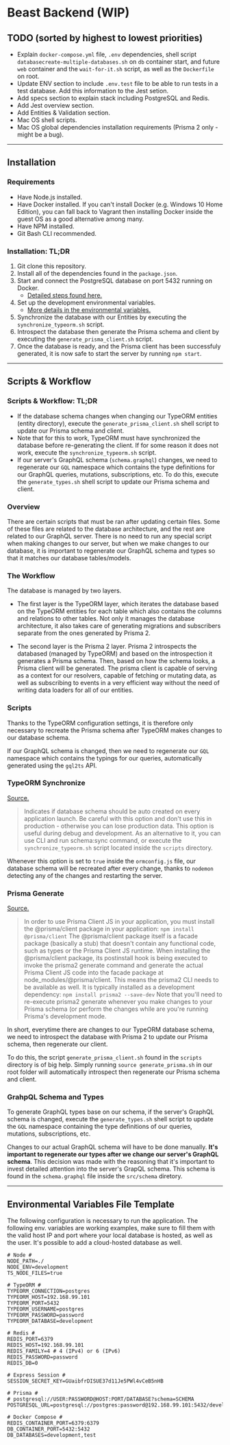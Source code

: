 # Beast Backend (WIP)

## TODO (sorted by highest to lowest priorities)

- Explain `docker-compose.yml` file, `.env` dependencies, shell script `databasecreate-multiple-databases.sh` on `db` container start, and future `web` container and the `wait-for-it.sh` script, as well as the `Dockerfile` on root.
- Update ENV section to include `.env.test` file to be able to run tests in a test database. Add this information to the Jest setion.
- Add specs section to explain stack including PostgreSQL and Redis.
- Add Jest overview section.
- Add Entities & Validation section.
- Mac OS shell scripts.
- Mac OS global dependencies installation requirements (Prisma 2 only - might be a bug).

---

## Installation

### Requirements

- Have Node.js installed.
- Have Docker installed. If you can't install Docker (e.g. Windows 10 Home Edition), you can fall back to Vagrant then installing Docker inside the guest OS as a good alternative among many.
- Have NPM installed.
- Git Bash CLI recommended.

### Installation: TL;DR

1. Git clone this repository.
2. Install all of the dependencies found in the `package.json`.
3. Start and connect the PostgreSQL database on port 5432 running on Docker.
    - [Detailed steps found here.](https://github.com/beast-app/beast-backend/blob/master/database/README.md)
4. Set up the development environmental variables.
    - [More details in the environmental variables.](#Environmental-Variables-File-Template)
5. Synchronize the database with our Entities by executing the `synchronize_typeorm.sh` script.
6. Introspect the database then generate the Prisma schema and client by executing the `generate_prisma_client.sh` script.
7. Once the database is ready, and the Prisma client has been successfuly generated, it is now safe to start the server by running `npm start`.

---

## Scripts & Workflow

### Scripts & Workflow: TL;DR

- If the database schema changes when changing our TypeORM entities (entity directory), execute the `generate_prisma_client.sh` shell script to update our Prisma schema and client.
- Note that for this to work, TypeORM must have synchronized the database before re-generating the client. If for some reason it does not work, execute the `synchronize_typeorm.sh` script.
- If our server's GraphQL schema (`schema.graphql`) changes, we need to regenerate our `GQL` namespace which contains the type definitions for our GraphQL queries, mutations, subscriptions, etc. To do this, execute the `generate_types.sh` shell script to update our Prisma schema and client.

### Overview

There are certain scripts that must be ran after updating certain files. Some of these files are related to the database architecture, and the rest are related to our GraphQL server. There is no need to run any special script when making changes to our server, but when we make changes to our database, it is important to regenerate our GraphQL schema and types so that it matches our database tables/models.

### The Workflow

The database is managed by two layers.

- The first layer is the TypeORM layer, which iterates the database based on the TypeORM entities for each table which also contains the columns and relations to other tables. Not only it manages the database architecture, it also takes care of generating migrations and subscribers separate from the ones generated by Prisma 2.

- The second layer is the Prisma 2 layer. Prisma 2 introspects the databased (managed by TypeORM) and based on the introspection it generates a Prisma schema. Then, based on how the schema looks, a Prisma client will be generated. The prisma client is capable of serving as a context for our resolvers, capable of fetching or mutating data, as well as subscribing to events in a very efficient way without the need of writing data loaders for all of our entities.

### Scripts

Thanks to the TypeORM configuration settings, it is therefore only necessary to recreate the Prisma schema after TypeORM makes changes to our database schema.

If our GraphQL schema is changed, then we need to regenerate our `GQL` namespace which contains the typings for our queries, automatically generated using the `gql2ts` API.

### TypeORM Synchronize

[Source.](https://github.com/typeorm/typeorm/blob/master/docs/connection-options.md)

> Indicates if database schema should be auto created on every application launch. Be careful with this option and don't use this in production - otherwise you can lose production data. This option is useful during debug and development. As an alternative to it, you can use CLI and run schema:sync command, or execute the `synchronize_typeorm.sh` script located inside the `scripts` directory.

Whenever this option is set to `true` inside the `ormconfig.js` file, our database schema will be recreated after every change, thanks to `nodemon` detecting any of the changes and restarting the server.

### Prisma Generate

[Source.](https://www.prisma.io/docs/prisma-cli-and-configuration/cli-command-reference/prisma-generate-xcv2/)

> In order to use Prisma Client JS in your application, you must install the @prisma/client package in your application:
> ```npm install @prisma/client```
> The @prisma/client package itself is a facade package (basically a stub) that doesn't contain any functional code, such as types or the Prisma Client JS runtime. When installing the @prisma/client package, its postinstall hook is being executed to invoke the prisma2 generate command and generate the actual Prisma Client JS code into the facade package at node_modules/@prisma/client.
> This means the prisma2 CLI needs to be available as well. It is typically installed as a development dependency:
> ```npm install prisma2 --save-dev```
> Note that you'll need to re-execute prisma2 generate whenever you make changes to your Prisma schema (or perform the changes while are you're running Prisma's development mode.

In short, everytime there are changes to our TypeORM database schema, we need to introspect the database with Prisma 2 to update our Prisma schema, then regenerate our client.

To do this, the script `generate_prisma_client.sh` found in the `scripts` directory is of big help. Simply running `source generate_prisma.sh` in our root folder will automatically introspect then regenerate our Prisma schema and client.

### GrahpQL Schema and Types

To generate GraphQL types base on our schema, if the server's GraphQL schema is changed, execute the `generate_types.sh` shell script to update the `GQL` namespace containing the type definitions of our queries, mutations, subscriptions, etc.

Changes to our actual GraphQL schema will have to be done manually. **It's important to regenerate our types after we change our server's GraphQL schema**. This decision was made with the reasoning that it's important to invest detailed attention into the server's GrapQL schema. This schema is found in the `schema.graphql` file inside the `src/schema` diretory.

---

## Environmental Variables File Template

The following configuration is necessary to run the application. The following env. variables are working examples, make sure to fill them with the valid host IP and port where your local database is hosted, as well as the user. It's possible to add a cloud-hosted database as well.

```.env
# Node #
NODE_PATH=./
NODE_ENV=development
TS_NODE_FILES=true

# TypeORM #
TYPEORM_CONNECTION=postgres
TYPEORM_HOST=192.168.99.101
TYPEORM_PORT=5432
TYPEORM_USERNAME=postgres
TYPEORM_PASSWORD=password
TYPEORM_DATABASE=development

# Redis #
REDIS_PORT=6379
REDIS_HOST=192.168.99.101
REDIS_FAMILY=4 # 4 (IPv4) or 6 (IPv6)
REDIS_PASSWORD=password
REDIS_DB=0

# Express Session #
SESSION_SECRET_KEY=GUaibfrDISUE37d11Je5PWl4vCeB5nHB

# Prisma #
# postgresql://USER:PASSWORD@HOST:PORT/DATABASE?schema=SCHEMA
POSTGRESQL_URL=postgresql://postgres:password@192.168.99.101:5432/development

# Docker Compose #
REDIS_CONTAINER_PORT=6379:6379
DB_CONTAINER_PORT=5432:5432
DB_DATABASES=development,test
```
